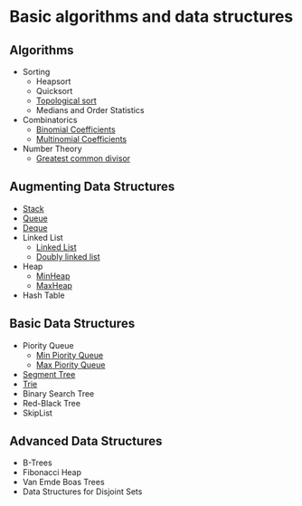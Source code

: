 # Basic algorithms and data structures


## Algorithms
+ Sorting
  * Heapsort
  * Quicksort
  * [Topological sort](https://github.com/aapodolskiy/algorithms/tree/master/Algorithms/topologicalSort.go)
  * Medians and Order Statistics
+ Combinatorics
  * [Binomial Coefficients](https://github.com/aapodolskiy/algorithms/tree/master/Algorithms/binomialCoefficients.go)
  * [Multinomial Coefficients](https://github.com/aapodolskiy/algorithms/tree/master/Algorithms/polinomialCoefficients.go)
+ Number Theory
  * [Greatest common divisor](https://github.com/aapodolskiy/algorithms/tree/master/Algorithms/gcd.go)


## Augmenting Data Structures
* [Stack](https://github.com/aapodolskiy/algorithms/tree/master/DataStructures/Stack/MyStack.go)
* [Queue](https://github.com/aapodolskiy/algorithms/tree/master/DataStructures/Queue/MyStack.go)
* [Deque](https://github.com/aapodolskiy/algorithms/tree/master/DataStructures/Deque/Deque.go)
* Linked List
  - [Linked List](https://github.com/aapodolskiy/algorithms/tree/master/DataStructures/LinkedList/MyLinkedList.go)
  - [Doubly linked list](https://github.com/aapodolskiy/algorithms/tree/master/DataStructures/LinkedList/MyDoublyLinkedList.go)
* Heap
  - [MinHeap](https://github.com/aapodolskiy/algorithms/tree/master/DataStructures/Heap/MyMinHeap.go)
  - [MaxHeap](https://github.com/aapodolskiy/algorithms/tree/master/DataStructures/Heap/MyMaxHeap.go)
* Hash Table

## Basic Data Structures
* Piority Queue
  - [Min Piority Queue](https://github.com/aapodolskiy/algorithms/tree/master/DataStructures/PriorityQueue/MyMinPriorityQueue.go)
  - [Max Piority Queue](https://github.com/aapodolskiy/algorithms/tree/master/DataStructures/PriorityQueue/MyMaxPriorityQueue.go)
* [Segment Tree](https://github.com/aapodolskiy/algorithms/tree/master/DataStructures/SegmentTree)
* [Trie](https://github.com/aapodolskiy/algorithms/tree/master/DataStructures/Trie/Trie.go)
* Binary Search Tree
* Red-Black Tree
* SkipList

## Advanced Data Structures
* B-Trees
* Fibonacci Heap
* Van Emde Boas Trees
* Data Structures for Disjoint Sets

